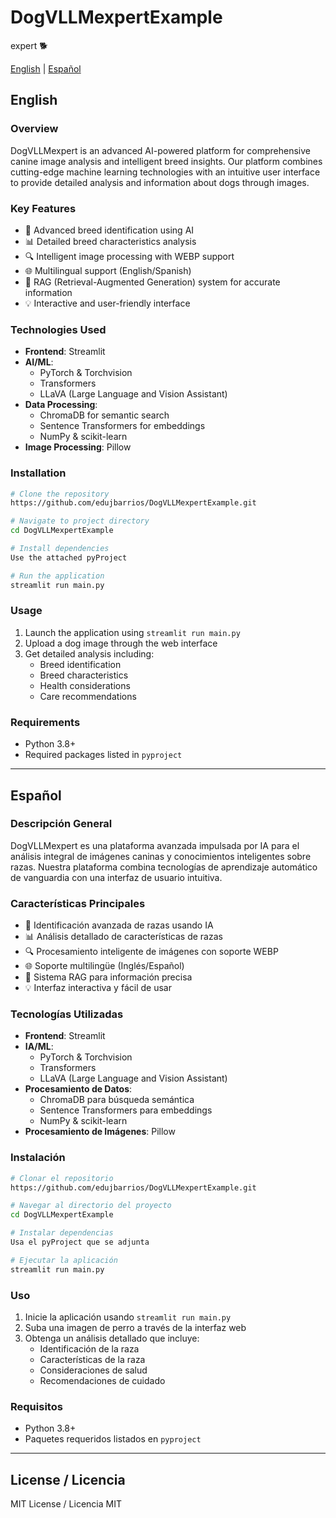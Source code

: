 # DogVLLMexpertExample

expert 🐕 

[English](#english) | [Español](#español)

## English

### Overview
DogVLLMexpert is an advanced AI-powered platform for comprehensive canine image analysis and intelligent breed insights. Our platform combines cutting-edge machine learning technologies with an intuitive user interface to provide detailed analysis and information about dogs through images.

### Key Features
- 🤖 Advanced breed identification using AI
- 📊 Detailed breed characteristics analysis
- 🔍 Intelligent image processing with WEBP support
- 🌐 Multilingual support (English/Spanish)
- 🧠 RAG (Retrieval-Augmented Generation) system for accurate information
- 💡 Interactive and user-friendly interface

### Technologies Used
- **Frontend**: Streamlit
- **AI/ML**: 
  - PyTorch & Torchvision
  - Transformers
  - LLaVA (Large Language and Vision Assistant)
- **Data Processing**:
  - ChromaDB for semantic search
  - Sentence Transformers for embeddings
  - NumPy & scikit-learn
- **Image Processing**: Pillow

### Installation
```bash
# Clone the repository
https://github.com/edujbarrios/DogVLLMexpertExample.git

# Navigate to project directory
cd DogVLLMexpertExample

# Install dependencies
Use the attached pyProject

# Run the application
streamlit run main.py
```

### Usage
1. Launch the application using `streamlit run main.py`
2. Upload a dog image through the web interface
3. Get detailed analysis including:
   - Breed identification
   - Breed characteristics
   - Health considerations
   - Care recommendations

### Requirements
- Python 3.8+
- Required packages listed in `pyproject`

---

## Español

### Descripción General
DogVLLMexpert es una plataforma avanzada impulsada por IA para el análisis integral de imágenes caninas y conocimientos inteligentes sobre razas. Nuestra plataforma combina tecnologías de aprendizaje automático de vanguardia con una interfaz de usuario intuitiva.

### Características Principales
- 🤖 Identificación avanzada de razas usando IA
- 📊 Análisis detallado de características de razas
- 🔍 Procesamiento inteligente de imágenes con soporte WEBP
- 🌐 Soporte multilingüe (Inglés/Español)
- 🧠 Sistema RAG para información precisa
- 💡 Interfaz interactiva y fácil de usar

### Tecnologías Utilizadas
- **Frontend**: Streamlit
- **IA/ML**: 
  - PyTorch & Torchvision
  - Transformers
  - LLaVA (Large Language and Vision Assistant)
- **Procesamiento de Datos**:
  - ChromaDB para búsqueda semántica
  - Sentence Transformers para embeddings
  - NumPy & scikit-learn
- **Procesamiento de Imágenes**: Pillow

### Instalación
```bash
# Clonar el repositorio
https://github.com/edujbarrios/DogVLLMexpertExample.git

# Navegar al directorio del proyecto
cd DogVLLMexpertExample

# Instalar dependencias
Usa el pyProject que se adjunta

# Ejecutar la aplicación
streamlit run main.py
```

### Uso
1. Inicie la aplicación usando `streamlit run main.py`
2. Suba una imagen de perro a través de la interfaz web
3. Obtenga un análisis detallado que incluye:
   - Identificación de la raza
   - Características de la raza
   - Consideraciones de salud
   - Recomendaciones de cuidado

### Requisitos
- Python 3.8+
- Paquetes requeridos listados en `pyproject`

---

## License / Licencia
MIT License / Licencia MIT
